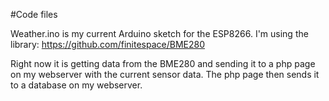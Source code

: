 #Code files

Weather.ino is my current Arduino sketch for the ESP8266. I'm using the library: https://github.com/finitespace/BME280

Right now it is getting data from the BME280 and sending it to a php page on my webserver with the current sensor data. The php page then sends it to a database on my webserver.
